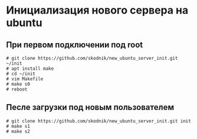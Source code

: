 # Инициализация нового сервера на ubuntu

## При первом подключении под root
```
# git clone https://github.com/skodnik/new_ubuntu_server_init.git ~/init
# apt install make
# cd ~/init
# vim Makefile
# make s0
# reboot
```

## Песле загрузки под новым пользователем
```
# git clone https://github.com/skodnik/new_ubuntu_server_init.git init
# make s1
# make s2
```